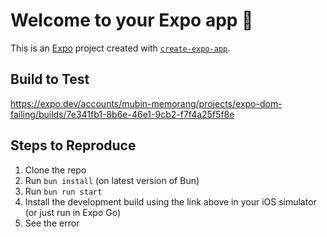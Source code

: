 # Welcome to your Expo app 👋

This is an [Expo](https://expo.dev) project created with [`create-expo-app`](https://www.npmjs.com/package/create-expo-app).

## Build to Test

https://expo.dev/accounts/mubin-memorang/projects/expo-dom-failing/builds/7e341fb1-8b6e-46e1-9cb2-f7f4a25f5f8e

## Steps to Reproduce

1. Clone the repo
2. Run `bun install` (on latest version of Bun)
3. Run `bun run start`
4. Install the development build using the link above in your iOS simulator (or just run in Expo Go)
5. See the error

